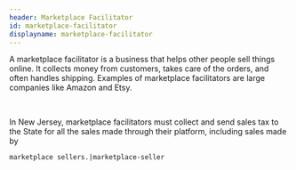 ```yaml
---
header: Marketplace Facilitator
id: marketplace-facilitator
displayname: marketplace-facilitator
---
```

A marketplace facilitator is a business that helps other people sell things online. It collects money from customers, takes care of the orders, and often handles shipping. Examples of marketplace facilitators are large companies like Amazon and Etsy. 

&nbsp;

In New Jersey, marketplace facilitators must collect and send sales tax to the State for all the sales made through their platform, including sales made by 

 `marketplace sellers.|marketplace-seller`